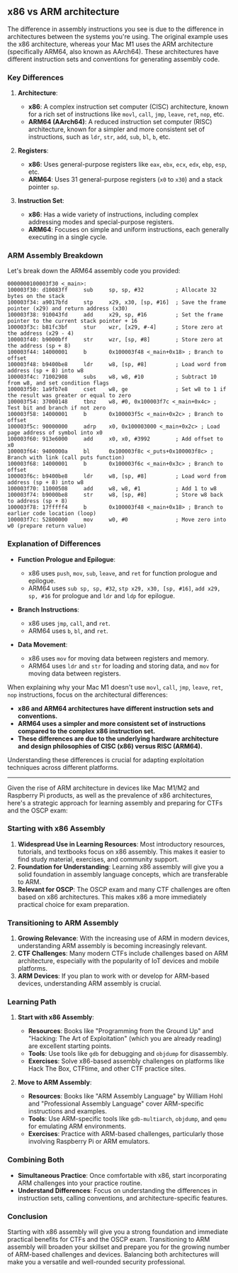 # 

## x86 vs ARM architecture
The difference in assembly instructions you see is due to the difference in architectures between the systems you're using. The original example uses the x86 architecture, whereas your Mac M1 uses the ARM architecture (specifically ARM64, also known as AArch64). These architectures have different instruction sets and conventions for generating assembly code.

### Key Differences

1. **Architecture**:
   - **x86**: A complex instruction set computer (CISC) architecture, known for a rich set of instructions like `movl`, `call`, `jmp`, `leave`, `ret`, `nop`, etc.
   - **ARM64 (AArch64)**: A reduced instruction set computer (RISC) architecture, known for a simpler and more consistent set of instructions, such as `ldr`, `str`, `add`, `sub`, `bl`, `b`, etc.

2. **Registers**:
   - **x86**: Uses general-purpose registers like `eax`, `ebx`, `ecx`, `edx`, `ebp`, `esp`, etc.
   - **ARM64**: Uses 31 general-purpose registers (`x0` to `x30`) and a stack pointer `sp`.

3. **Instruction Set**:
   - **x86**: Has a wide variety of instructions, including complex addressing modes and special-purpose registers.
   - **ARM64**: Focuses on simple and uniform instructions, each generally executing in a single cycle.

### ARM Assembly Breakdown

Let's break down the ARM64 assembly code you provided:

```assembly
0000000100003f30 <_main>:
100003f30: d10083ff     sub     sp, sp, #32          ; Allocate 32 bytes on the stack
100003f34: a9017bfd     stp     x29, x30, [sp, #16]  ; Save the frame pointer (x29) and return address (x30)
100003f38: 910043fd     add     x29, sp, #16         ; Set the frame pointer to the current stack pointer + 16
100003f3c: b81fc3bf     stur    wzr, [x29, #-4]      ; Store zero at the address (x29 - 4)
100003f40: b9000bff     str     wzr, [sp, #8]        ; Store zero at the address (sp + 8)
100003f44: 14000001     b       0x100003f48 <_main+0x18> ; Branch to offset
100003f48: b9400be8     ldr     w8, [sp, #8]         ; Load word from address (sp + 8) into w8
100003f4c: 71002908     subs    w8, w8, #10          ; Subtract 10 from w8, and set condition flags
100003f50: 1a9fb7e8     cset    w8, ge               ; Set w8 to 1 if the result was greater or equal to zero
100003f54: 37000148     tbnz    w8, #0, 0x100003f7c <_main+0x4c> ; Test bit and branch if not zero
100003f58: 14000001     b       0x100003f5c <_main+0x2c> ; Branch to offset
100003f5c: 90000000     adrp    x0, 0x100003000 <_main+0x2c> ; Load page address of symbol into x0
100003f60: 913e6000     add     x0, x0, #3992        ; Add offset to x0
100003f64: 9400000a     bl      0x100003f8c <_puts+0x100003f8c> ; Branch with link (call puts function)
100003f68: 14000001     b       0x100003f6c <_main+0x3c> ; Branch to offset
100003f6c: b9400be8     ldr     w8, [sp, #8]         ; Load word from address (sp + 8) into w8
100003f70: 11000508     add     w8, w8, #1           ; Add 1 to w8
100003f74: b9000be8     str     w8, [sp, #8]         ; Store w8 back to address (sp + 8)
100003f78: 17fffff4     b       0x100003f48 <_main+0x18> ; Branch to earlier code location (loop)
100003f7c: 52800000     mov     w0, #0               ; Move zero into w0 (prepare return value)
```

### Explanation of Differences

- **Function Prologue and Epilogue**:
  - x86 uses `push`, `mov`, `sub`, `leave`, and `ret` for function prologue and epilogue.
  - ARM64 uses `sub sp, sp, #32`, `stp x29, x30, [sp, #16]`, `add x29, sp, #16` for prologue and `ldr` and `ldp` for epilogue.

- **Branch Instructions**:
  - x86 uses `jmp`, `call`, and `ret`.
  - ARM64 uses `b`, `bl`, and `ret`.

- **Data Movement**:
  - x86 uses `mov` for moving data between registers and memory.
  - ARM64 uses `ldr` and `str` for loading and storing data, and `mov` for moving data between registers.


When explaining why your Mac M1 doesn't use `movl`, `call`, `jmp`, `leave`, `ret`, `nop` instructions, focus on the architectural differences:
- **x86 and ARM64 architectures have different instruction sets and conventions.**
- **ARM64 uses a simpler and more consistent set of instructions compared to the complex x86 instruction set.**
- **These differences are due to the underlying hardware architecture and design philosophies of CISC (x86) versus RISC (ARM64).**

Understanding these differences is crucial for adapting exploitation techniques across different platforms.

---
Given the rise of ARM architecture in devices like Mac M1/M2 and Raspberry Pi products, as well as the prevalence of x86 architectures, here's a strategic approach for learning assembly and preparing for CTFs and the OSCP exam:

### Starting with x86 Assembly

1. **Widespread Use in Learning Resources**: Most introductory resources, tutorials, and textbooks focus on x86 assembly. This makes it easier to find study material, exercises, and community support.
2. **Foundation for Understanding**: Learning x86 assembly will give you a solid foundation in assembly language concepts, which are transferable to ARM.
3. **Relevant for OSCP**: The OSCP exam and many CTF challenges are often based on x86 architectures. This makes x86 a more immediately practical choice for exam preparation.

### Transitioning to ARM Assembly

1. **Growing Relevance**: With the increasing use of ARM in modern devices, understanding ARM assembly is becoming increasingly relevant.
2. **CTF Challenges**: Many modern CTFs include challenges based on ARM architecture, especially with the popularity of IoT devices and mobile platforms.
3. **ARM Devices**: If you plan to work with or develop for ARM-based devices, understanding ARM assembly is crucial.

### Learning Path

1. **Start with x86 Assembly**:
    - **Resources**: Books like "Programming from the Ground Up" and "Hacking: The Art of Exploitation" (which you are already reading) are excellent starting points.
    - **Tools**: Use tools like `gdb` for debugging and `objdump` for disassembly.
    - **Exercises**: Solve x86-based assembly challenges on platforms like Hack The Box, CTFtime, and other CTF practice sites.

2. **Move to ARM Assembly**:
    - **Resources**: Books like "ARM Assembly Language" by William Hohl and "Professional Assembly Language" cover ARM-specific instructions and examples.
    - **Tools**: Use ARM-specific tools like `gdb-multiarch`, `objdump`, and `qemu` for emulating ARM environments.
    - **Exercises**: Practice with ARM-based challenges, particularly those involving Raspberry Pi or ARM emulators.

### Combining Both

- **Simultaneous Practice**: Once comfortable with x86, start incorporating ARM challenges into your practice routine.
- **Understand Differences**: Focus on understanding the differences in instruction sets, calling conventions, and architecture-specific features.

### Conclusion

Starting with x86 assembly will give you a strong foundation and immediate practical benefits for CTFs and the OSCP exam. Transitioning to ARM assembly will broaden your skillset and prepare you for the growing number of ARM-based challenges and devices. Balancing both architectures will make you a versatile and well-rounded security professional.